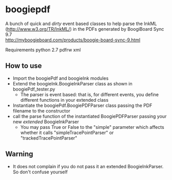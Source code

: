 # boogiepdf

A bunch of quick and *dirty* event based classes to help parse the InkML (http://www.w3.org/TR/InkML/) in the PDFs generated by BoogiBoard Sync 9.7  
http://myboogieboard.com/products/boogie-board-sync-9.html

Requirements 
  python 2.7 
  pdfrw 
  xml

## How to use 

* Import the boogiePdf and boogieInk modules
* Extend the boogieInk.BoogieInkParser class as shown in boogiePdf_tester.py 
  *  The parser is event based: that is, for different events, you define different functions in your extended class
* Instantiate the boogiePdf.BoogiePDFParser class passing the PDF filename to the constructor
* call the parse function of the instantiated BoogiePDFParser passing your new *extended* BoogieInkParser
  * You may pass True or False to the "simple" parameter which affects whether it calls "simpleTracePointParser" or "trackedTracePointParser"

## Warning
* It does not complain if you do not pass it an extended BoogieInkParser. So don't confuse yourself 
